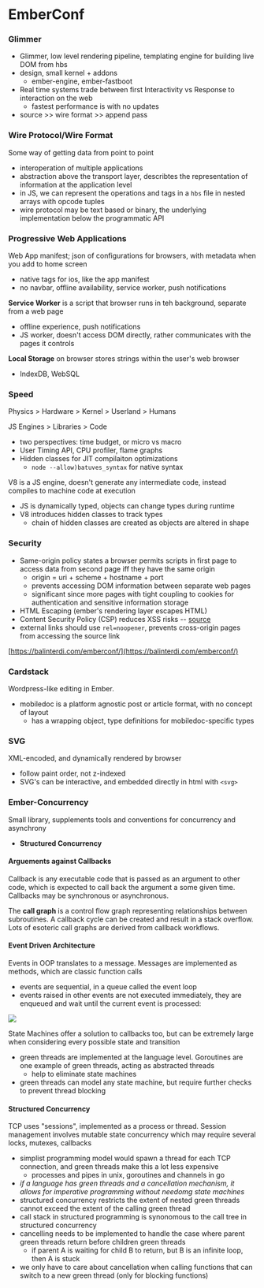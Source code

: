 # EmberConf
### Glimmer
- Glimmer, low level rendering pipeline, templating engine for building live DOM from hbs
- design, small kernel + addons
  - ember-engine, ember-fastboot
- Real time systems trade between first Interactivity vs Response to interaction on the web
  - fastest performance is with no updates
- source >> wire format >> append pass

### Wire Protocol/Wire Format
Some way of getting data from point to point
- interoperation of multiple applications 
- abstraction above the transport layer, describtes the representation of information at the application level
- in JS, we can represent the operations and tags in a `hbs` file in nested arrays with opcode tuples
- wire protocol may be text based or binary, the underlying implementation below the programmatic API

### Progressive Web Applications
Web App manifest; json of configurations for browsers, with metadata when you add to home screen
- native tags for ios, like the app manifest
- no navbar, offline availability, service worker, push notifications

**Service Worker** is a script that browser runs in teh background, separate from a web page
- offline experience, push notifications
- JS worker, doesn't access DOM directly, rather communicates with the pages it controls

**Local Storage** on browser stores strings within the user's web browser
- IndexDB, WebSQL

### Speed
Physics > Hardware > Kernel > Userland > Humans

JS Engines > Libraries > Code
- two perspectives: time budget, or micro vs macro
- User Timing API, CPU profiler, flame graphs
- Hidden classes for JIT compilaiton optimizations
  - `node --allow)batuves_syntax` for native syntax
  
V8 is a JS engine, doesn't generate any intermediate code, instead compiles to machine code at execution
- JS is dynamically typed, objects can change types during runtime
- V8 introduces hidden classes to track types
  - chain of hidden classes are created as objects are altered in shape

### Security
- Same-origin policy states a browser permits scripts in first page to access data from second page iff they have the same origin
  - origin = uri + scheme + hostname + port
  - prevents accessing DOM information between separate web pages
  - significant since more pages with tight coupling to cookies for authentication and sensitive information storage
- HTML Escaping (ember's rendering layer escapes HTML)
- Content Security Policy (CSP) reduces XSS risks -- [source](https://content-security-policy.com)
- external links should use `rel=noopener`, prevents cross-origin pages from accessing the source link

[https://balinterdi.com/emberconf/](https://balinterdi.com/emberconf/)

### Cardstack
Wordpress-like editing in Ember.
- mobiledoc is a platform agnostic post or article format, with no concept of layout
  - has a wrapping object, type definitions for mobiledoc-specific types
  
### SVG
XML-encoded, and dynamically rendered by browser
- follow paint order, not z-indexed
- SVG's can be interactive, and embedded directly in html with `<svg>`

### Ember-Concurrency
Small library, supplements tools and conventions for concurrency and asynchrony
- **Structured Concurrency** 

#### Arguements against Callbacks
Callback is any executable code that is passed as an argument to other code, which is expected to call back the argument a some given time. Callbacks may be synchronous or asynchronous.

The **call graph** is a control flow graph representing relationships between subroutines. A callback cycle can be created and result in a stack overflow. Lots of esoteric call graphs are derived from callback workflows.

#### Event Driven Architecture
Events in OOP translates to a message. Messages are implemented as methods, which are classic function calls
- events are sequential, in a queue called the event loop
- events raised in other events are not executed immediately, they are enqueued and wait until the current event is processed:
<img src='http://250bpm.wdfiles.com/local--files/blog:25/events2.png'>

State Machines offer a solution to callbacks too, but can be extremely large when considering every possible state and transition
- green threads are implemented at the language level. Goroutines are one example of green threads, acting as abstracted threads
  - help to eliminate state machines
- green threads can model any state machine, but require further checks to prevent thread blocking

#### Structured Concurrency
TCP uses "sessions", implemented as a process or thread. Session management involves mutable state concurrency which may require several locks, mutexes, callbacks
- simplist programming model would spawn a thread for each TCP connection, and green threads make this a lot less expensive
  - processes and pipes in unix, goroutines and channels in go
- *if a language has green threads and a cancellation mechanism, it allows for imperative programming without needomg state machines* 
- structured concurrency restricts the extent of nested green threads cannot exceed the extent of the calling green thread
- call stack in structured programming is synonomous to the call tree in structured concurrency
- cancelling needs to be implemented to handle the case where parent green threads return before children green threads
  - if parent A is waiting for child B to return, but B is an infinite loop, then A is stuck
- we only have to care about cancellation when calling functions that can switch to a new green thread (only for blocking functions)

